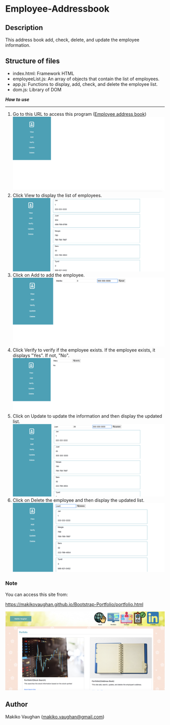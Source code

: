 # Employee-Addressbook

## Description
This address book add, check, delete, and update the employee information.

## Structure of files

* index.html: Framework HTML
* employeeList.js: An array of objects that contain the list of employees.
* app.js:  Functions to display, add, check, and delete the employee list.
* dom.js: Library of DOM

***How to use***
___________________

1. Go to this URL to access this program ([Employee address book](https://makikovaughan.github.io/Employee-Addressbook/))
![main](./images/main.png)
2. Click View to display the list of employees.
![view](./images/view.png)
3. Click on Add to add the employee.
![add](./images/add.png)
4. Click Verify to verify if the employee exists. If the employee exists, it displays "Yes". If not, "No".
![verify](./images/verify.png)
5. Click on Update to update the information and then display the updated list.
![update](./images/update.png)
5. Click on Delete the employee and then display the updated list.
![delete](./images/delete.png)

### Note
You can access this site from:

https://makikovaughan.github.io/Bootstrap-Portfolio/portfolio.html

![bootstrap](./images/bootstrap.png)

## Author
Makiko Vaughan (makiko.vaughan@gmail.com)
